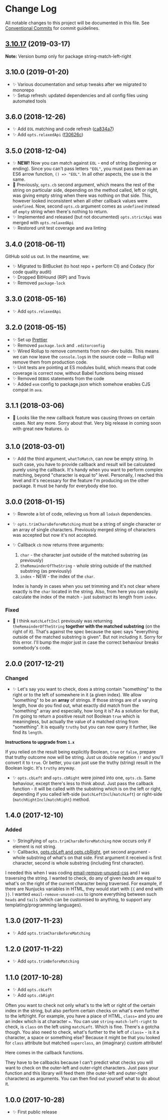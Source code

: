 # Change Log

All notable changes to this project will be documented in this file.
See [Conventional Commits](https://conventionalcommits.org) for commit guidelines.

## [3.10.17](https://gitlab.com/codsen/codsen/compare/string-match-left-right@3.10.13...string-match-left-right@3.10.17) (2019-03-17)

**Note:** Version bump only for package string-match-left-right





## 3.10.0 (2019-01-20)

- ✨ Various documentation and setup tweaks after we migrated to monorepo
- ✨ Setup refresh: updated dependencies and all config files using automated tools

## 3.6.0 (2018-12-26)

- ✨ Add `EOL` matching and code refresh ([ca834a7](https://gitlab.com/codsen/codsen/tree/master/packages/string-match-left-right/commits/ca834a7))
- ✨ Add `opts.relaxedApi` ([f30626c](https://gitlab.com/codsen/codsen/tree/master/packages/string-match-left-right/commits/f30626c))

## 3.5.0 (2018-12-04)

- ✨ **NEW!** Now you can match against `EOL` - end of string (beginning or ending). Since you can't pass letters `"EOL"`, you must pass them as an ES6 arrow function, `() => "EOL"`. In all other aspects, the use is the same.
- 🔧 Previously, `opts.cb` second argument, which means the rest of the string on particular side, depending on the method called, left or right, was giving empty string when there was nothing on that side. This, however looked inconsistent when all other callback values were `undefined`. Now, second `opts.cb` argument comes as `undefined` instead of `empty` string when there's nothing to return.
- ✨ Implemented and released (but not documented) `opts.strictApi` was merged with `opts.relaxedApi`
- ✨ Restored unit test coverage and ava linting

## 3.4.0 (2018-06-11)

GitHub sold us out. In the meantime, we:

- ✨ Migrated to BitBucket (to host repo + perform CI) and Codacy (for code quality audit)
- ✨ Dropped BitHound (RIP) and Travis
- ✨ Removed `package-lock`

## 3.3.0 (2018-05-16)

- ✨ Add `opts.relaxedApi`

## 3.2.0 (2018-05-15)

- ✨ Set up [Prettier](https://prettier.io)
- ✨ Removed `package.lock` and `.editorconfig`
- ✨ Wired Rollup to remove comments from non-dev builds. This means we can now leave the `console.log`s in the source code — Rollup will remove them from production code.
- ✨ Unit tests are pointing at ES modules build, which means that code coverage is correct now, without Babel functions being missed
- ✨ Removed `DEBUG` statements from the code
- ✨ Added `esm` config to package.json which somehow enables CJS compat in `ava`.

## 3.1.1 (2018-03-06)

- 🔧 Looks like the new callback feature was causing throws on certain cases. Not any more. Sorry about that. Very big release in coming soon with great new features. 👍

## 3.1.0 (2018-03-01)

- ✨ Add the third argument, `whatToMatch`, can now be empty string. In such case, you have to provide callback and result will be calculated purely using the callback. It's handy when you want to perform complex matching, beyond "character is equal to" level. Personally, I reached this level and it's necessary for the feature I'm producing on the other package. It must be handy for everybody else too.

## 3.0.0 (2018-01-15)

- ✨ Rewrote a lot of code, relieving us from all `lodash` dependencies.
- ✨ `opts.trimCharsBeforeMatching` must be a string of single character or an array of single characters. Previously merged string of characters was accepted but now it's not accepted.
- ✨ Callback `cb` now returns three arguments:

  1.  `char` - the character just outside of the matched substring (as previously)
  2.  `theRemainderOfTheString` - whole string outside of the matched substring (as previously)
  3.  `index` - NEW - the index of the `char`.

  Index is handy in cases when you set trimming and it's not clear where exactly is the `char` located in the string. Also, from here you can easily calculate the index of the match - just substract its length from `index`.

### Fixed

- 🔧 I think `matchLeftIncl` previously was returning `theRemainderOfTheString` **together with the matched substring** (on the right of it). That's against the spec because the spec says "everything outside of the matched substring is given". But not including it. Sorry for this error. I'll bump the _major_ just in case the correct behaviour breaks somebody's code.

## 2.0.0 (2017-12-21)

### Changed

- ✨ Let's say you want to check, does a string contain "something" to the right or to the left of somewhere in it (a given index). We allow "something" to be an **array** of strings. If those strings are of a varying length, how do you find out, what exactly did match from the "something" array and especially, how long it is? As a solution for that, I'm going to return a positive result not Boolean `true` which is meaningless, but actually the value of a matched string from "something". It is equally `truthy` but you can now query it further, like find its `length`.

**Instructions to upgrade from `1.x`**

If you relied on the result being explicitly Boolean, `true` or `false`, prepare that truthy outcome now will be string. Just us double negation `!!` and you'll convert it to `true`. Or better, you can just use the truthy (string) result in the Boolean logic. It's `truthy` anyway.

- ✨ `opts.cbLeft` and `opts.cbRight` were joined into one, `opts.cb`. Same behaviour, except there's less to think about. Just pass the callback function - it will be called with the substring which is on the left or right, depending if you called left-side (`matchLeftIncl`/`matchLeft`) or right-side (`matchRightIncl`/`matchRight`) method.

## 1.4.0 (2017-12-10)

### Added

- ✨ Stringifying of `opts.trimCharsBeforeMatching` now occurs only if element is not string.
- ✨ Callbacks, [opts.cbLeft and opts.cbRight](https://www.npmjs.com/package/string-match-left-right#optscbleft-and-optscbright), get second argument - whole substring of what's on that side. First argument it received is first character, second is whole substring (including first character).

I needed this when I was coding [email-remove-unused-css](https://github.com/codsen/email-remove-unused-css) and I was traversing the string. I wanted to check, do any of given _heads_ are equal to what's on the right of the current character being traversed. For example, if there are Nunjucks variables in HTML, they would start with `{{` and end with `}}`. I wanted `email-remove-unused-css` to ignore everything between such `heads` and `tails` (which can be customised to anything, to support any templating/programming languages).

## 1.3.0 (2017-11-23)

- ✨ Add `opts.trimCharsBeforeMatching`

## 1.2.0 (2017-11-22)

- ✨ Add `opts.trimBeforeMatching`

## 1.1.0 (2017-10-28)

- ✨ Add `opts.cbLeft`
- ✨ Add `opts.cbRight`

Often you want to check not only what's to the left or right of the certain index in the string, but also perform certain checks on what's even further to the left/right. For example, you have a piace of HTML, `class=` and you are an index which is at character `=`. You can use `string-match-left-right` to check, is `class` on the left using `matchLeft`. Which is fine. There's a gotcha though. You also need to check, what's further to the left of `class=` - is it a character, a space or something else? Because it might be that you looked for `class` attribute but matched `superclass`, an (imaginary) custom attribute!

Here comes in the callback functions.

They have to be callbacks because I can't predict what checks you will want to check on the outer-left and outer-right characters. Just pass your function and this library will feed them (the outer-left and outer-right characters) as arguments. You can then find out yourself what to do about it.

## 1.0.0 (2017-10-28)

- ✨ First public release
